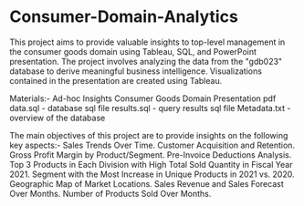 # Consumer-Domain-Analytics
This project aims to provide valuable insights to top-level management in the consumer goods domain using Tableau, SQL, and PowerPoint presentation. The project involves analyzing the data from the "gdb023" database to derive meaningful business intelligence.
Visualizations contained in the presentation are created using Tableau.

Materials:-
Ad-hoc Insights Consumer Goods Domain Presentation pdf
data.sql - database sql file
results.sql - query results sql file
Metadata.txt - overview of the database

The main objectives of this project are to provide insights on the following key aspects:-
Sales Trends Over Time.
Customer Acquisition and Retention.
Gross Profit Margin by Product/Segment.
Pre-Invoice Deductions Analysis.
Top 3 Products in Each Division with High Total Sold Quantity in Fiscal Year 2021.
Segment with the Most Increase in Unique Products in 2021 vs. 2020.
Geographic Map of Market Locations.
Sales Revenue and Sales Forecast Over Months.
Number of Products Sold Over Months.
